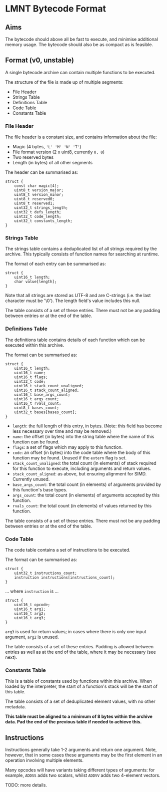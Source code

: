 # LMNT Bytecode Format

## Aims
The bytecode should above all be fast to execute, and minimise additional memory usage. The bytecode should also be as compact as is feasible.

## Format (v0, unstable)
A single bytecode archive can contain multiple functions to be executed.

The structure of the file is made up of multiple segments:
* File Header
* Strings Table
* Definitions Table
* Code Table
* Constants Table

### File Header
The file header is a constant size, and contains information about the file:
* Magic (4 bytes, `'L' 'M' 'N' 'T'`)
* File format version (2 x uint8, currently `0, 0`)
* Two reserved bytes
* Length (in bytes) of all other segments

The header can be summarised as:
```
struct {
    const char magic[4];
    uint8_t version_major;
    uint8_t version_minor;
    uint8_t reserved0;
    uint8_t reserved1;
    uint32_t strings_length;
    uint32_t defs_length;
    uint32_t code_length;
    uint32_t constants_length;
}
```

### Strings Table
The strings table contains a deduplicated list of all strings required by the archive. This typically consists of function names for searching at runtime.

The format of each entry can be summarised as:
```
struct {
	uint16_t length;
	char value[length];
}
```
Note that all strings are stored as UTF-8 and are C-strings (i.e. the last character must be '\0'). The length field's value includes this null.

The table consists of a set of these entries. There must not be any padding between entries or at the end of the table.

### Definitions Table
The definitions table contains details of each function which can be executed within this archive.

The format can be summarised as:
```
struct {
    uint16_t length;
    uint16_t name;
    uint16_t flags;
    uint32_t code;
    uint16_t stack_count_unaligned;
    uint16_t stack_count_aligned;
    uint16_t base_args_count;
    uint16_t args_count;
    uint16_t rvals_count;
    uint8_t bases_count;
	uint32_t bases[bases_count];
}
```

* `length`: the full length of this entry, in bytes. (Note: this field has become less necessary over time and may be removed.)
* `name`: the offset (in bytes) into the string table where the name of this function can be found.
* `flags`: a set of flags which may apply to this function.
* `code`: an offset (in bytes) into the code table where the body of this function may be found. Unused if the `extern` flag is set.
* `stack_count_unaligned`: the total count (in elements) of stack required for this function to execute, including arguments and return values.
* `stack_count_aligned`: as above, but ensuring alignment for SIMD. Currently unused.
* `base_args_count`: the total count (in elements) of arguments provided by this function's base types.
* `args_count`: the total count (in elements) of arguments accepted by this function.
* `rvals_count`: the total count (in elements) of values returned by this function.

The table consists of a set of these entries. There must not be any padding between entries or at the end of the table.

### Code Table
The code table contains a set of instructions to be executed.

The format can be summarised as:
```
struct {
	uint32_t instructions_count;
	instruction instructions[instructions_count];
}
```
... where `instruction` is ...
```
struct {
	uint16_t opcode;
	uint16_t arg1;
	uint16_t arg2;
	uint16_t arg3;
}
```
`arg3` is used for return values; in cases where there is only one input argument, `arg2` is unused.

The table consists of a set of these entries. Padding is allowed between entries as well as at the end of the table, where it may be necessary (see next).

### Constants Table
This is a table of constants used by functions within this archive. When loaded by the interpreter, the start of a function's stack will be the start of this table.

The table consists of a set of deduplicated element values, with no other metadata.

**This table must be aligned to a minimum of 8 bytes within the archive data. Pad the end of the previous table if needed to achieve this.**


## Instructions
Instructions generally take 1-2 arguments and return one argument. Note, however, that in some cases these arguments may be the first element in an operation involving multiple elements.

Many opcodes will have variants taking different types of arguments: for example, `ADDSS` adds two scalars, whilst `ADDVV` adds two 4-element vectors.

TODO: more details.